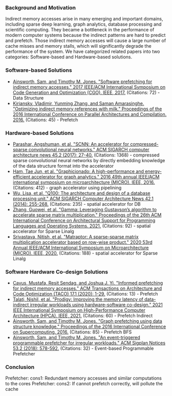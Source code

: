 ### Background and Motivation
Indirect memory accesses arise in many emerging and important domains, including sparse deep learning, graph analytics, database processing and scientific computing.
They became a bottleneck in the performance of modern computer systems because the indirect patterns are hard to predict and prefetch. Those indirect memory accesses will cause a large number of cache misses and memory stalls, which will significantly degrade the performance of the system.
We have categorized related papers into two categories: Software-based and Hardware-based solutions.
### Software-based Solutions
- [Ainsworth, Sam, and Timothy M. Jones. "Software prefetching for indirect memory accesses." 2017 IEEE/ACM International Symposium on Code Generation and Optimization (CGO). IEEE, 2017.](https://ieeexplore.ieee.org/abstract/document/7863749) (Citations: 72) - Data Structure
- [Kiriansky, Vladimir, Yunming Zhang, and Saman Amarasinghe. "Optimizing indirect memory references with milk." Proceedings of the 2016 International Conference on Parallel Architectures and Compilation. 2016.](https://dl.acm.org/doi/abs/10.1145/2967938.2967948) (Citations: 45) - Prefetch

### Hardware-based Solutions
- [Parashar, Angshuman, et al. "SCNN: An accelerator for compressed-sparse convolutional neural networks." ACM SIGARCH computer architecture news 45.2 (2017): 27-40.](https://scholar.google.com/scholar_url?url=https://dl.acm.org/doi/pdf/10.1145/3140659.3080254&hl=en&sa=T&oi=gsr-r-gga&ct=res&cd=0&d=2079237226260863420&ei=phpuZvmHJvSz6rQP--ivkAo&scisig=AFWwaebq5MhqS45UpC9CCpadPk8Z) (Citations: 1368) - compressed sparse convolutional neural networks by directly embedding knowledge of the data structure format into the accelerator
- [Ham, Tae Jun, et al. "Graphicionado: A high-performance and energy-efficient accelerator for graph analytics." 2016 49th annual IEEE/ACM international symposium on microarchitecture (MICRO). IEEE, 2016.](https://ieeexplore.ieee.org/stamp/stamp.jsp?arnumber=7783759) (Citations: 412) - graph accelerator using pipelining
- [Wu, Lisa, et al. "Q100: The architecture and design of a database processing unit." ACM SIGARCH Computer Architecture News 42.1 (2014): 255-268.](https://scholar.google.com/scholar_url?url=https://dl.acm.org/doi/pdf/10.1145/2654822.2541961&hl=en&sa=T&oi=gsr-r-gga&ct=res&cd=0&d=10563399759704159940&ei=QRtuZtnZOdiu6rQP6IuPmAg&scisig=AFWwaeaS-TMfgZXchU13f5X2h4nq) (Citations: 235) - spatial accelerator for DB
- [Zhang, Guowei, et al. "Gamma: Leveraging Gustavson’s algorithm to accelerate sparse matrix multiplication." Proceedings of the 26th ACM International Conference on Architectural Support for Programming Languages and Operating Systems. 2021.](https://scholar.google.com/scholar_url?url=https://dl.acm.org/doi/pdf/10.1145/3445814.3446702&hl=en&sa=T&oi=gsr-r-gga&ct=res&cd=0&d=14689372674931419537&ei=dhtuZtrqEJWx6rQPkceYmAs&scisig=AFWwaeZ-VHJ-P9Sv3l6WnspsRpKh) (Citations: 92) - spatial accelerator for Sparse Linalg
- [Srivastava, Nitish, et al. "Matraptor: A sparse-sparse matrix multiplication accelerator based on row-wise product." 2020 53rd Annual IEEE/ACM International Symposium on Microarchitecture (MICRO). IEEE, 2020.](https://scholar.google.com/scholar_url?url=https://ieeexplore.ieee.org/iel7/9251289/9251849/09251978.pdf&hl=en&sa=T&oi=gsr-r-gga&ct=res&cd=0&d=8740208171413852046&ei=nhtuZvzmII3A6rQPjqSPmAY&scisig=AFWwaeZcHFVwBWNHjpTmYRYx0qZ3) (Citations: 188) - spatial accelerator for Sparse Linalg

### Software Hardware Co-design Solutions
- [Cavus, Mustafa, Resit Sendag, and Joshua J. Yi. "Informed prefetching for indirect memory accesses." ACM Transactions on Architecture and Code Optimization (TACO) 17.1 (2020): 1-29.](https://dl.acm.org/doi/abs/10.1145/3374216) (Citations: 13) - Prefetch
- [Talati, Nishil, et al. "Prodigy: Improving the memory latency of data-indirect irregular workloads using hardware-software co-design." 2021 IEEE International Symposium on High-Performance Computer Architecture (HPCA). IEEE, 2021.](https://ieeexplore.ieee.org/abstract/document/9407222) (Citations: 60) - Prefetch Indirect
- [Ainsworth, Sam, and Timothy M. Jones. "Graph prefetching using data structure knowledge." Proceedings of the 2016 International Conference on Supercomputing. 2016.](https://dl.acm.org/doi/abs/10.1145/2925426.2926254) (Citations: 85) - Prefetch BFS
- [Ainsworth, Sam, and Timothy M. Jones. "An event-triggered programmable prefetcher for irregular workloads." ACM Sigplan Notices 53.2 (2018): 578-592.](https://dl.acm.org/doi/pdf/10.1145/3296957.3173189) (Citations: 32) - Event-based Programmable Prefetcher

### Conclusion
Prefetcher: cons1: Redundant memory accesses and similar computations to the cores
Prefetcher: cons2: If cannot prefetch correctly, will pollute the cache